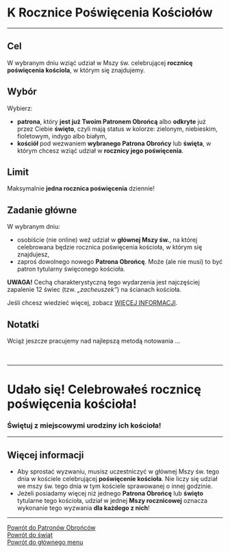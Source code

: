 # <span class="status status-list"><span class="status status-list">K</span> Rocznice Poświęcenia Kościołów</span>
---
## Cel
W <span class="selected-day-info">wybranym dniu</span> wziąć udział w Mszy św. celebrującej **rocznicę poświęcenia kościola**, w którym się znajdujemy.
## Wybór
Wybierz:
- **patrona**, który **jest już Twoim Patronem Obrońcą** albo **odkryte** już przez Ciebie **święto**, czyli mają status w kolorze: <span class="status status-green">zielonym</span>, <span class="status status-blue">niebieskim</span>, <span class="status status-violet">fioletowym</span>, <span class="status status-indigo">indygo</span> albo <span class="status status-white">białym</span>,
- **kościół** pod wezwaniem **wybranego Patrona Obrońcy** lub **święta**, w którym chcesz wziąć udział w **rocznicy jego poświęcenia**.
## Limit
  Maksymalnie **jedna rocznica poświęcenia** dziennie!
## Zadanie główne
W <span class="selected-day-info">wybranym dniu</span>:
- osobiście (nie online) weź udział w **głównej Mszy św.**, na której celebrowana będzie rocznica poświęcenia kościoła, w którym się znajdujesz,
- zaproś dowolnego nowego **Patrona Obrońcę**. Może (ale nie musi) to być patron tytularny święconego kościoła.

**UWAGA!** Cechą charakterystyczną tego wydarzenia jest najczęściej zapalenie 12 świec (tzw. _„zacheuszek”_) na ścianach kościoła.

Jeśli chcesz wiedzieć więcej, zobacz [WIĘCEJ INFORMACJI](#rocznice-poswiecenia-kosciolow-wiecej-informacji).
## Notatki
Wciąż jeszcze pracujemy nad najlepszą metodą notowania ...
<br />
<br />
<br />

---
# Udało się! Celebrowałeś rocznicę poświęcenia kościoła!
### Świętuj z miejscowymi urodziny ich kościoła!
---

## <span id="rocznice-poswiecenia-kosciolow-wiecej-informacji">Więcej informacji</span>
- Aby sprostać wyzwaniu, musisz uczestniczyć w głównej Mszy św. tego dnia w kościele celebrującej **poświęcenie kościoła**. Nie liczy się udział we mszy św. tego dnia w tym kościele sprawowanej o innej godzinie.
- Jeżeli posiadamy więcej niż jednego **Patrona Obrońcę** lub **święto** tytularne tego kościoła, udział w jednej **Mszy rocznicowej** oznacza wykonanie tego wyzwania **dla każdego z nich**!

---
[Powrót do Patronów Obrońców](patroni_obroncy_ex.md)  
[Powrót do świąt](swieta_ex.md)  
[Powrót do głównego menu](index.md)
